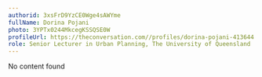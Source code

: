 ```yaml
---
authorid: 3xsFrD9YzCE0Wge4sAWYme
fullName: Dorina Pojani
photo: 3YPTx0244MkcegKSSQSE0W
profileUrl: https://theconversation.com//profiles/dorina-pojani-413644
role: Senior Lecturer in Urban Planning, The University of Queensland
---
```

No content found